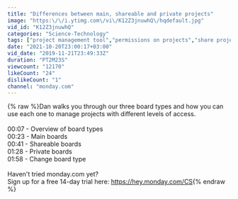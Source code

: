 ```yaml
---
title: "Differences between main, shareable and private projects"
image: "https:\/\/i.ytimg.com\/vi\/K12Z3jnuwhQ\/hqdefault.jpg"
vid_id: "K12Z3jnuwhQ"
categories: "Science-Technology"
tags: ["project management tool","permissions on projects","share projects"]
date: "2021-10-20T23:00:17+03:00"
vid_date: "2019-11-21T23:49:33Z"
duration: "PT2M23S"
viewcount: "12170"
likeCount: "24"
dislikeCount: "1"
channel: "monday.com"
---
```

{% raw %}Dan walks you through our three board types and how you can use each one to manage projects with different levels of access.<br /><br />00:07 - Overview of board types<br />00:23 - Main boards<br />00:41 - Shareable boards<br />01:28 - Private boards<br />01:58 - Change board type<br /><br />Haven't tried monday.com yet?<br />Sign up for a free 14-day trial here: <a rel="nofollow" target="blank" href="https://hey.monday.com/CS">https://hey.monday.com/CS</a>{% endraw %}
